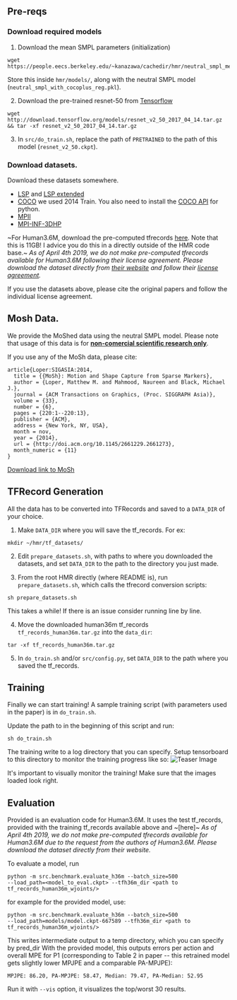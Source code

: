 ## Pre-reqs

### Download required models

1. Download the mean SMPL parameters (initialization)
```
wget https://people.eecs.berkeley.edu/~kanazawa/cachedir/hmr/neutral_smpl_mean_params.h5
```

Store this inside `hmr/models/`, along with the neutral SMPL model
(`neutral_smpl_with_cocoplus_reg.pkl`).


2. Download the pre-trained resnet-50 from
[Tensorflow](https://github.com/tensorflow/models/tree/master/research/slim#Pretrained)
```
wget http://download.tensorflow.org/models/resnet_v2_50_2017_04_14.tar.gz && tar -xf resnet_v2_50_2017_04_14.tar.gz
```

3. In `src/do_train.sh`, replace the path of `PRETRAINED` to the path of this model (`resnet_v2_50.ckpt`).

### Download datasets.
Download these datasets somewhere.

- [LSP](http://sam.johnson.io/research/lsp_dataset.zip) and [LSP extended](http://sam.johnson.io/research/lspet_dataset.zip)
- [COCO](http://cocodataset.org/#download) we used 2014 Train. You also need to
  install the [COCO API](https://github.com/cocodataset/cocoapi) for python.
- [MPII](http://human-pose.mpi-inf.mpg.de/#download)
- [MPI-INF-3DHP](http://gvv.mpi-inf.mpg.de/3dhp-dataset/)

~For Human3.6M, download the pre-computed tfrecords [here]().
Note that this is 11GB! I advice you do this in a directly outside of the HMR code base.~
_As of April 4th 2019, we do not make pre-computed tfrecords available for
Human3.6M following their license agreement. Please download the
dataset directly from [their website](http://vision.imar.ro/human3.6m/description.php) and follow their [license agreement](http://vision.imar.ro/human3.6m/eula.php)._


If you use the datasets above, please cite the original papers and follow the individual license agreement.

## Mosh Data. 
We provide the MoShed data using the neutral SMPL model.
Please note that usage of this data is for [**non-comercial scientific research only**](http://mosh.is.tue.mpg.de/data_license).

If you use any of the MoSh data, please cite: 
```
article{Loper:SIGASIA:2014,
  title = {{MoSh}: Motion and Shape Capture from Sparse Markers},
  author = {Loper, Matthew M. and Mahmood, Naureen and Black, Michael J.},
  journal = {ACM Transactions on Graphics, (Proc. SIGGRAPH Asia)},
  volume = {33},
  number = {6},
  pages = {220:1--220:13},
  publisher = {ACM},
  address = {New York, NY, USA},
  month = nov,
  year = {2014},
  url = {http://doi.acm.org/10.1145/2661229.2661273},
  month_numeric = {11}
}
```

[Download link to MoSh](https://drive.google.com/file/d/1b51RMzi_5DIHeYh2KNpgEs8LVaplZSRP/view?usp=sharing)

## TFRecord Generation

All the data has to be converted into TFRecords and saved to a `DATA_DIR` of
your choice.

1. Make `DATA_DIR` where you will save the tf_records. For ex:
```
mkdir ~/hmr/tf_datasets/
```

2. Edit `prepare_datasets.sh`, with paths to where you downloaded the datasets,
and set `DATA_DIR` to the path to the directory you just made.

3. From the root HMR directly (where README is), run `prepare_datasets.sh`, which calls the tfrecord conversion scripts:
```
sh prepare_datasets.sh
```

This takes a while! If there is an issue consider running line by line.

4. Move the downloaded human36m tf_records `tf_records_human36m.tar.gz` into the
`data_dir`:
```
tar -xf tf_records_human36m.tar.gz
```

5. In `do_train.sh` and/or `src/config.py`, set `DATA_DIR` to the path where you saved the
tf_records.


## Training
Finally we can start training!
A sample training script (with parameters used in the paper) is in
`do_train.sh`.

Update the path to  in the beginning of this script and run:
```
sh do_train.sh
```

The training write to a log directory that you can specify.
Setup tensorboard to this directory to monitor the training progress like so:
![Teaser Image](https://akanazawa.github.io/hmr/resources/images/tboard_ex.png)

It's important to visually monitor the training! Make sure that the images
loaded look right.


## Evaluation
Provided is an evaluation code for Human3.6M. It uses the test tf_records,
provided with the training tf_records available above and ~[here]~ 
_As of April 4th 2019, we do not make pre-computed tfrecords available for
Human3.6M due to the request from the authors of Human3.6M. Please download the
dataset directly from their website._

To evaluate a model, run
```
python -m src.benchmark.evaluate_h36m --batch_size=500
--load_path=<model_to_eval.ckpt> --tfh36m_dir <path to tf_records_human36m_wjoints/>
```
for example for the provided model, use:
```
python -m src.benchmark.evaluate_h36m --batch_size=500
--load_path=models/model.ckpt-667589 --tfh36m_dir <path to tf_records_human36m_wjoints/>
```

This writes intermediate output to a temp directory, which you can specify by pred_dir
With the provided model, this outputs errors per action and overall MPE for P1
(corresponding to Table 2 in paper -- this retrained model gets slightly lower
MPJPE and a comparable PA-MPJPE):
```
MPJPE: 86.20, PA-MPJPE: 58.47, Median: 79.47, PA-Median: 52.95
```

Run it with `--vis` option, it visualizes the top/worst 30 results. 
